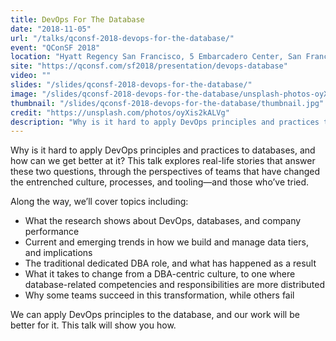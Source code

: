 ```yaml
---
title: DevOps For The Database
date: "2018-11-05"
url: "/talks/qconsf-2018-devops-for-the-database/"
event: "QConSF 2018"
location: "Hyatt Regency San Francisco, 5 Embarcadero Center, San Francisco, California, USA 94111"
site: "https://qconsf.com/sf2018/presentation/devops-database"
video: ""
slides: "/slides/qconsf-2018-devops-for-the-database/"
image: "/slides/qconsf-2018-devops-for-the-database/unsplash-photos-oyXis2kALVg.jpg"
thumbnail: "/slides/qconsf-2018-devops-for-the-database/thumbnail.jpg"
credit: "https://unsplash.com/photos/oyXis2kALVg"
description: "Why is it hard to apply DevOps principles and practices to databases, and how can we get better at it? This talk explores real-life stories that answer these two questions, through the perspectives of teams that succeeded---and those who've tried."
---
```

Why is it hard to apply DevOps principles and practices to databases, and how can we get better at it? This talk explores real-life stories that answer these two questions, through the perspectives of teams that have changed the entrenched culture, processes, and tooling—and those who’ve tried.
<!--more-->

Along the way, we’ll cover topics including:

- What the research shows about DevOps, databases, and company performance
- Current and emerging trends in how we build and manage data tiers, and implications
- The traditional dedicated DBA role, and what has happened as a result
- What it takes to change from a DBA-centric culture, to one where database-related competencies and responsibilities are more distributed
- Why some teams succeed in this transformation, while others fail

We can apply DevOps principles to the database, and our work will be better for it. This talk will show you how.
